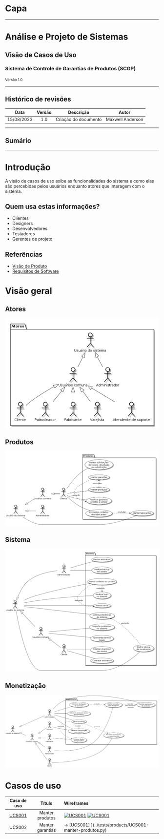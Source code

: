 # Capa

---

<h1>Análise e Projeto de Sistemas</h1>

<h2>Visão de Casos de Uso</h2>

<h3>Sistema de Controle de Garantias de Produtos (SCGP)</h3>

<small>Versão 1.0</small>

---

## Histórico de revisões

|    Data    | Versão |      Descrição       |      Autor       |
| :--------: | :----: | :------------------: | :--------------: |
| 15/08/2023 |  1.0   | Criação do documento | Maxwell Anderson |

---

## Sumário



---
# Introdução

A visão de casos de uso exibe as funcionalidades do sistema e como elas são percebidas pelos usuários enquanto atores que interagem com o sistema.

## Quem usa estas informações?

- Clientes
- Designers
- Desenvolvedores
- Testadores
- Gerentes de projeto

## Referências

- [Visão de Produto](https://github.com/maxwellamaral/maxwellamaral.github.io/blob/8f925f5c8882263f475162a990b5da48b6779a3d/specs/requirements/vision.md)        
- [Requisitos de Software](https://github.com/maxwellamaral/maxwellamaral.github.io/blob/8f925f5c8882263f475162a990b5da48b6779a3d/specs/requirements/requirements.md)


# Visão geral

## Atores

![Atores](view-usecase/usecase_nocomments_actors.png)

## Produtos

![Produtos](view-usecase/usecase_nocomments_products.png)

## Sistema

![Sistema](view-usecase/usecase_nocomments_system.png)

## Monetização

![Monentização](view-usecase/usecase_nocomments_monet.png)

# Casos de uso

|                      Caso de uso                      |      Título      | Wireframes                                                                                                                                                                                                                                                                                      |
| :---------------------------------------------------: | :--------------: | :---------------------------------------------------------------------------------------------------------------------------------------------------------------------------------------------------------------------------------------------------------------------------------------------- |
| [UCS001](../tests/products/UCS001-manter-produtos.py) | Manter produtos  | [![UCS001](https://tinyurl.com/22bncap7)](https://tinyurl.com/22bncap7)<!--![UCS001](view-wireframe/UCS001-manter-produtos-listar.puml)--> [![UCS001](https://tinyurl.com/24asnl6u)](https://tinyurl.com/24asnl6u)<!--![UCS001](view-wireframe/UCS001-manter-produtos-cadastrar-editar.puml)--> |
|                        UCS002                         | Manter garantias | -> [UCS001] ](../tests/products/UCS001-manter-produtos.py)                                                                                                                                                                                                                                      |


